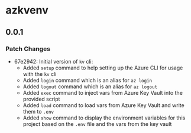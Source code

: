 # azkvenv

## 0.0.1

### Patch Changes

- 67e2942: Initial version of `kv` cli:
  - Added `setup` command to help setting up the Azure CLI for usage with the `kv` cli
  - Added `login` command which is an alias for `az login`
  - Added `logout` command which is an alias for `az logout`
  - Added `exec` command to inject vars from Azure Key Vault into the provided script
  - Added `load` command to load vars from Azure Key Vault and write them to `.env`
  - Added `show` command to display the environment variables for this project based on the `.env` file and the vars from the key vault
